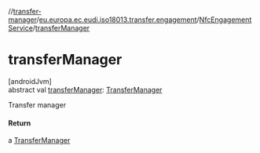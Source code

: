 //[transfer-manager](../../../index.md)/[eu.europa.ec.eudi.iso18013.transfer.engagement](../index.md)/[NfcEngagementService](index.md)/[transferManager](transfer-manager.md)

# transferManager

[androidJvm]\
abstract val [transferManager](transfer-manager.md): [TransferManager](../../eu.europa.ec.eudi.iso18013.transfer/-transfer-manager/index.md)

Transfer manager

#### Return

a [TransferManager](../../eu.europa.ec.eudi.iso18013.transfer/-transfer-manager/index.md)
